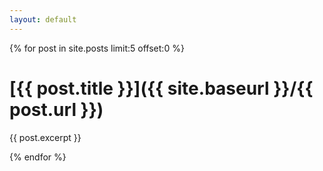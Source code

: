 ```yaml
---
layout: default
---
```


{% for post in site.posts limit:5 offset:0 %}
# [{{ post.title }}]({{ site.baseurl }}/{{ post.url }})

{{ post.excerpt }}

{% endfor %}
